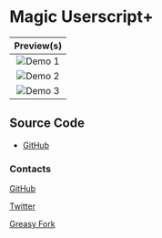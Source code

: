 # Magic Userscript+

| Preview(s) |
|:----------:|
![Demo 1](https://raw.githubusercontent.com/magicoflolis/Userscript-Plus/master/assets/demo3.gif)|
![Demo 2](https://raw.githubusercontent.com/magicoflolis/Userscript-Plus/master/assets/demo2.gif)|
![Demo 3](https://raw.githubusercontent.com/magicoflolis/Userscript-Plus/master/assets/demo1.png)|

## Source Code

* [GitHub](https://github.com/magicoflolis/Userscript-Plus)

### Contacts

[GitHub](https://github.com/magicoflolis)

[Twitter](https://twitter.com/for_lollipops)

[Greasy Fork](https://greasyfork.org/users/166061)
